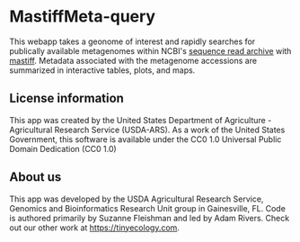 # MastiffMeta-query
This webapp takes a geonome of interest and rapidly searches for publically available metagenomes within NCBI's <a href="https://www.ncbi.nlm.nih.gov/sra" target="_blank">sequence read archive</a> with <a href="https://github.com/sourmash-bio/mastiff" target="_blank">mastiff</a>. Metadata associated with the metagenome accessions are summarized in interactive tables, plots, and maps.


## License information
This app was created by the United States Department of Agriculture - Agricultural Research Service (USDA-ARS). As a work of the United States Government, this software is available under the CC0 1.0 Universal Public Domain Dedication (CC0 1.0)

## About us
This app was developed by the USDA Agricultural Research Service, Genomics and Bioinformatics Research Unit group in Gainesville, FL. Code is authored primarily by Suzanne Fleishman and led by Adam Rivers. Check out our other work at https://tinyecology.com.
